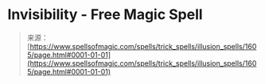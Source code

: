<!--yml
category: 未分类
date: 2024-06-12 18:34:45
-->

# Invisibility - Free Magic Spell

> 来源：[https://www.spellsofmagic.com/spells/trick_spells/illusion_spells/1605/page.html#0001-01-01](https://www.spellsofmagic.com/spells/trick_spells/illusion_spells/1605/page.html#0001-01-01)